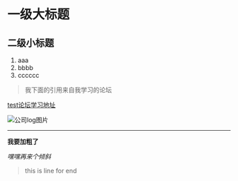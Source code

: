 # 一级大标题
## 二级小标题
1. aaa
2. bbbb
4. cccccc
 
> 我下面的引用来自我学习的论坛

[test论坛学习地址](http://www.baidu.com)

![公司log图片](http://bbs.jfedu.net/static/image/common/jfedu.net.png)

***

**我要加粗了**

*嘿嘿再来个倾斜*

> this is line for end
